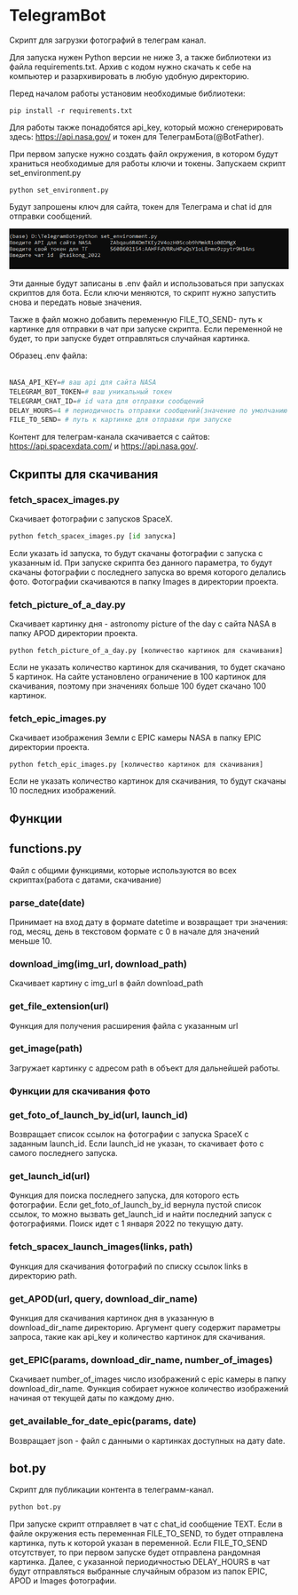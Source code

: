 # TelegramBot

Скрипт для загрузки фотографий в телеграм канал.

Для запуска нужен Python версии не ниже 3, а также библиотеки из файла requirements.txt. 
Архив с кодом нужно скачать к себе на компьютер и разархивировать в любую удобную директорию.

Перед началом работы установим необходимые библиотеки:
```
pip install -r requirements.txt
```
Для работы также понадобятся api_key, который можно сгенерировать здесь: https://api.nasa.gov/ и токен для ТелеграмБота(@BotFather).

При первом запуске нужно создать файл окружения, в котором будут храниться необходимые для работы ключи и токены.
Запускаем скрипт set_environment.py

```
python set_environment.py
```
Будут запрошены ключ для сайта, токен для Телеграма и chat id для отправки сообщений.

![](https://github.com/atskayasatana/Images/blob/105e28a38d698edc4953fd471ec5351d5aabe6a1/4_credentials.png)

Эти данные будут записаны в .env файл и использоваться при запусках скриптов для бота.
Если ключи меняются, то скрипт нужно запустить снова и передать новые значения.

Также в файл можно добавить переменную FILE_TO_SEND- путь к картинке для отправки в чат при запуске скрипта. Если переменной не будет, то при запуске будет отправляться случайная картинка.

Образец .env файла:

``` Python

NASA_API_KEY=# ваш api для сайта NASA
TELEGRAM_BOT_TOKEN=# ваш уникальный токен
TELEGRAM_CHAT_ID=# id чата для отправки сообщений
DELAY_HOURS=4 # периодичность отправки сообщений(значение по умолчанию 4 часа)
FILE_TO_SEND= # путь к картинке для отправки при запуске

```

Контент для телеграм-канала скачивается с сайтов: https://api.spacexdata.com/ и https://api.nasa.gov/.

 ## Скрипты для скачивания
 
 ### fetch_spacex_images.py
 
 Скачивает фотографии с запусков SpaceX.
 
 ```Python
 python fetch_spacex_images.py [id запуска]
 ```
 Если указать id запуска, то будут скачаны фотографии с запуска с указанным id. При запуске скрипта без данного параметра, то будут скачаны фотографии 
 с последнего запуска во время которого делались фото. Фотографии скачиваются в папку Images в директории проекта.
 
 
 ### fetch_picture_of_a_day.py
 
 Скачивает картинку дня - astronomy picture of the day c сайта NASA в папку APOD директории проекта.
 
 ```
 python fetch_picture_of_a_day.py [количество картинок для скачивания]
 ```
 Если не указать количество картинок для скачивания, то будет скачано 5 картинок. 
 На сайте установлено ограничение в 100 картинок для скачивания, поэтому при значениях больше 100 будет скачано 100 картинок. 
  
### fetch_epic_images.py

Скачивает изображения Земли с EPIC камеры NASA в папку EPIC директории проекта.

```
python fetch_epic_images.py [количество картинок для скачивания]
```

Если не указать количество картинок для скачивания, то будут скачаны 10 последних изображений. 

## Функции

## functions.py
Файл с общими функциями, которые используются во всех скриптах(работа с датами, скачивание)

### parse_date(date)
Принимает на вход дату в формате datetime и возвращает три значения: год, месяц, день в текстовом формате с 0 в начале для значений меньше 10.

### download_img(img_url, download_path)

Скачивает картину с img_url в файл download_path

### get_file_extension(url)

Функция для получения расширения файла с указанным url

### get_image(path)

Загружает картинку c адресом path в объект для дальнейшей работы.


### Функции для скачивания фото

### get_foto_of_launch_by_id(url, launch_id)

Возвращает список ссылок на фотографии с запуска SpaceX с заданным launch_id. Если launch_id не указан, то скачивает фото с самого последнего запуска.

### get_launch_id(url)

Функция для поиска последнего запуска, для которого есть фотографии. Если get_foto_of_launch_by_id вернула пустой список ссылок, то можно вызвать get_launch_id и найти последний запуск с фотографиями. Поиск идет с 1 января 2022 по текущую дату.

### fetch_spacex_launch_images(links, path)

Функция для скачивания фотографий по списку ссылок links в директорию path.

### get_APOD(url, query, download_dir_name)

Функция для скачивания картинок дня в указанную в download_dir_name директорию. Аргумент query содержит параметры запроса, такие как api_key и количество картинок для скачивания.

### get_EPIC(params, download_dir_name, number_of_images)

Скачивает number_of_images число изображений с epic камеры в папку download_dir_name. Функция собирает нужное количество изображений начиная от текущей даты по каждому дню.

### get_available_for_date_epic(params, date)

Возвращает json - файл с данными о картинках доступных на дату date.


## bot.py

Скрипт для публикации контента в телеграмм-канал. 

```Python
python bot.py 
```
При запуске скрипт отправляет в чат с chat_id сообщение TEXT. Если в файле окружения есть переменная FILE_TO_SEND, то будет отправлена картинка, путь к которой указан в переменной. Если FILE_TO_SEND отсутствует, то при первом запуске будет отправлена рандомная картинка.
Далее, с указанной периодичностью DELAY_HOURS в чат будут отправляться выбранные случайным образом из папок EPIC, APOD и Images фотографии. 
